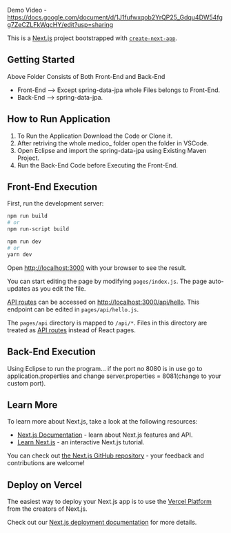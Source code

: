 
Demo Video - https://docs.google.com/document/d/1J1fufwxqob2YrQP25_Gdqu4DW54fgg7ZeCZLFkWqcHY/edit?usp=sharing

This is a [Next.js](https://nextjs.org/) project bootstrapped with [`create-next-app`](https://github.com/vercel/next.js/tree/canary/packages/create-next-app).

## Getting Started

Above Folder Consists of Both Front-End and Back-End

- Front-End --> Except spring-data-jpa whole Files belongs to Front-End.
- Back-End --> spring-data-jpa.

## How to Run Application

1) To Run the Application Download the Code or Clone it.
2) After retriving the whole medico_ folder open the folder in VSCode.
3) Open Eclipse and import the spring-data-jpa using Existing Maven Project.
4) Run the Back-End Code before Executing the Front-End.


## Front-End Execution
First, run the development server:

```bash
npm run build 
# or
npm run-script build

npm run dev
# or
yarn dev
```

Open [http://localhost:3000](http://localhost:3000) with your browser to see the result.

You can start editing the page by modifying `pages/index.js`. The page auto-updates as you edit the file.

[API routes](https://nextjs.org/docs/api-routes/introduction) can be accessed on [http://localhost:3000/api/hello](http://localhost:3000/api/hello). This endpoint can be edited in `pages/api/hello.js`.

The `pages/api` directory is mapped to `/api/*`. Files in this directory are treated as [API routes](https://nextjs.org/docs/api-routes/introduction) instead of React pages.

## Back-End Execution

Using Eclipse to run the program...
if the port no 8080 is in use go to application.properties and change server.properties = 8081(change to your custom port).


## Learn More

To learn more about Next.js, take a look at the following resources:

- [Next.js Documentation](https://nextjs.org/docs) - learn about Next.js features and API.
- [Learn Next.js](https://nextjs.org/learn) - an interactive Next.js tutorial.

You can check out [the Next.js GitHub repository](https://github.com/vercel/next.js/) - your feedback and contributions are welcome!

## Deploy on Vercel

The easiest way to deploy your Next.js app is to use the [Vercel Platform](https://vercel.com/new?utm_medium=default-template&filter=next.js&utm_source=create-next-app&utm_campaign=create-next-app-readme) from the creators of Next.js.

Check out our [Next.js deployment documentation](https://nextjs.org/docs/deployment) for more details.





